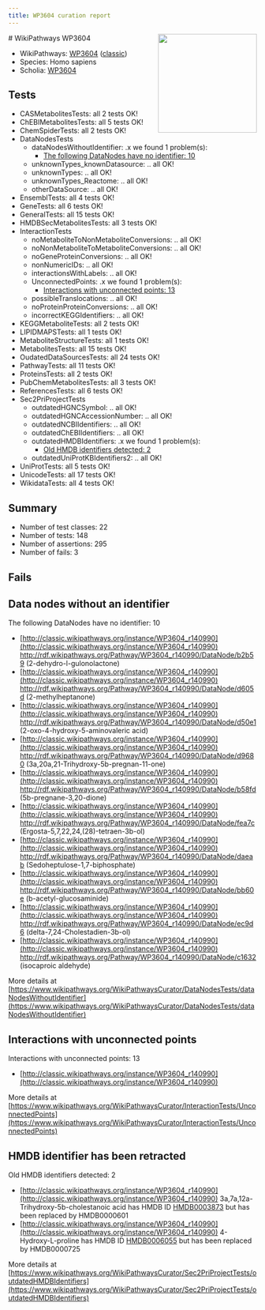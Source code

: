 ```yaml
---
title: WP3604 curation report
---
```


<img style="float: right; width: 200px" src="https://upload.wikimedia.org/wikipedia/commons/thumb/8/83/Wplogo_with_text_500.png/640px-Wplogo_with_text_500.png" />
# WikiPathways WP3604

* WikiPathways: [WP3604](https://wikipathways.org/pathways/WP3604) ([classic](https://classic.wikipathways.org/instance/WP3604))
* Species: Homo sapiens
* Scholia: [WP3604](https://scholia.toolforge.org/wikipathways/WP3604)
## Tests
* CASMetabolitesTests: all 2 tests OK!
* ChEBIMetabolitesTests: all 5 tests OK!
* ChemSpiderTests: all 2 tests OK!
* DataNodesTests
    * dataNodesWithoutIdentifier: .x we found 1 problem(s):
        * [The following DataNodes have no identifier: 10](#8792c490)
    * unknownTypes_knownDatasource: .. all OK!
    * unknownTypes: .. all OK!
    * unknownTypes_Reactome: .. all OK!
    * otherDataSource: .. all OK!
* EnsemblTests: all 4 tests OK!
* GeneTests: all 6 tests OK!
* GeneralTests: all 15 tests OK!
* HMDBSecMetabolitesTests: all 3 tests OK!
* InteractionTests
    * noMetaboliteToNonMetaboliteConversions: .. all OK!
    * noNonMetaboliteToMetaboliteConversions: .. all OK!
    * noGeneProteinConversions: .. all OK!
    * nonNumericIDs: .. all OK!
    * interactionsWithLabels: .. all OK!
    * UnconnectedPoints: .x we found 1 problem(s):
        * [Interactions with unconnected points: 13](#7f1d407a)
    * possibleTranslocations: .. all OK!
    * noProteinProteinConversions: .. all OK!
    * incorrectKEGGIdentifiers: .. all OK!
* KEGGMetaboliteTests: all 2 tests OK!
* LIPIDMAPSTests: all 1 tests OK!
* MetaboliteStructureTests: all 1 tests OK!
* MetabolitesTests: all 15 tests OK!
* OudatedDataSourcesTests: all 24 tests OK!
* PathwayTests: all 11 tests OK!
* ProteinsTests: all 2 tests OK!
* PubChemMetabolitesTests: all 3 tests OK!
* ReferencesTests: all 6 tests OK!
* Sec2PriProjectTests
    * outdatedHGNCSymbol: .. all OK!
    * outdatedHGNCAccessionNumber: .. all OK!
    * outdatedNCBIIdentifiers: .. all OK!
    * outdatedChEBIIdentifiers: .. all OK!
    * outdatedHMDBIdentifiers: .x we found 1 problem(s):
        * [Old HMDB identifiers detected: 2](#62c83a01)
    * outdatedUniProtKBIdentifiers2: .. all OK!
* UniProtTests: all 5 tests OK!
* UnicodeTests: all 17 tests OK!
* WikidataTests: all 4 tests OK!


## Summary

* Number of test classes: 22
* Number of tests: 148
* Number of assertions: 295
* Number of fails: 3

## Fails

<a name="8792c490" />

## Data nodes without an identifier

The following DataNodes have no identifier: 10

* [http://classic.wikipathways.org/instance/WP3604_r140990](http://classic.wikipathways.org/instance/WP3604_r140990) http://rdf.wikipathways.org/Pathway/WP3604_r140990/DataNode/b2b59 (2-dehydro-l-gulonolactone)
* [http://classic.wikipathways.org/instance/WP3604_r140990](http://classic.wikipathways.org/instance/WP3604_r140990) http://rdf.wikipathways.org/Pathway/WP3604_r140990/DataNode/d605d (2-methylheptanone)
* [http://classic.wikipathways.org/instance/WP3604_r140990](http://classic.wikipathways.org/instance/WP3604_r140990) http://rdf.wikipathways.org/Pathway/WP3604_r140990/DataNode/d50e1 (2-oxo-4-hydroxy-5-aminovaleric acid)
* [http://classic.wikipathways.org/instance/WP3604_r140990](http://classic.wikipathways.org/instance/WP3604_r140990) http://rdf.wikipathways.org/Pathway/WP3604_r140990/DataNode/d9680 (3a,20a,21-Trihydroxy-5b-pregnan-11-one)
* [http://classic.wikipathways.org/instance/WP3604_r140990](http://classic.wikipathways.org/instance/WP3604_r140990) http://rdf.wikipathways.org/Pathway/WP3604_r140990/DataNode/b58fd (5b-pregnane-3,20-dione)
* [http://classic.wikipathways.org/instance/WP3604_r140990](http://classic.wikipathways.org/instance/WP3604_r140990) http://rdf.wikipathways.org/Pathway/WP3604_r140990/DataNode/fea7c (Ergosta-5,7,22,24,(28)-tetraen-3b-ol)
* [http://classic.wikipathways.org/instance/WP3604_r140990](http://classic.wikipathways.org/instance/WP3604_r140990) http://rdf.wikipathways.org/Pathway/WP3604_r140990/DataNode/daeab (Sedoheptulose-1,7-biphosphate)
* [http://classic.wikipathways.org/instance/WP3604_r140990](http://classic.wikipathways.org/instance/WP3604_r140990) http://rdf.wikipathways.org/Pathway/WP3604_r140990/DataNode/bb60e (b-acetyl-glucosaminide)
* [http://classic.wikipathways.org/instance/WP3604_r140990](http://classic.wikipathways.org/instance/WP3604_r140990) http://rdf.wikipathways.org/Pathway/WP3604_r140990/DataNode/ec9d6 (delta-7,24-Cholestadien-3b-ol)
* [http://classic.wikipathways.org/instance/WP3604_r140990](http://classic.wikipathways.org/instance/WP3604_r140990) http://rdf.wikipathways.org/Pathway/WP3604_r140990/DataNode/c1632 (isocaproic aldehyde)


More details at [https://www.wikipathways.org/WikiPathwaysCurator/DataNodesTests/dataNodesWithoutIdentifier](https://www.wikipathways.org/WikiPathwaysCurator/DataNodesTests/dataNodesWithoutIdentifier)

<a name="7f1d407a" />

## Interactions with unconnected points

Interactions with unconnected points: 13

* [http://classic.wikipathways.org/instance/WP3604_r140990](http://classic.wikipathways.org/instance/WP3604_r140990)


More details at [https://www.wikipathways.org/WikiPathwaysCurator/InteractionTests/UnconnectedPoints](https://www.wikipathways.org/WikiPathwaysCurator/InteractionTests/UnconnectedPoints)

<a name="62c83a01" />

## HMDB identifier has been retracted

Old HMDB identifiers detected: 2

* [http://classic.wikipathways.org/instance/WP3604_r140990](http://classic.wikipathways.org/instance/WP3604_r140990) 3a,7a,12a-Trihydroxy-5b-cholestanoic acid has HMDB ID [HMDB0003873](https://bioregistry.io/hmdb:HMDB0003873) but has been replaced by HMDB0000601
* [http://classic.wikipathways.org/instance/WP3604_r140990](http://classic.wikipathways.org/instance/WP3604_r140990) 4-Hydroxy-L-proline has HMDB ID [HMDB0006055](https://bioregistry.io/hmdb:HMDB0006055) but has been replaced by HMDB0000725


More details at [https://www.wikipathways.org/WikiPathwaysCurator/Sec2PriProjectTests/outdatedHMDBIdentifiers](https://www.wikipathways.org/WikiPathwaysCurator/Sec2PriProjectTests/outdatedHMDBIdentifiers)

